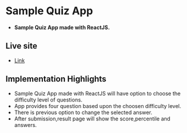 # Sample Quiz App

- **Sample Quiz App made with ReactJS.**

## Live site
- [Link](https://samplequizapp-swathi.netlify.app)

## Implementation Highlights

- Sample Quiz App made with ReactJS will have option to choose the difficulty level of questions. 
- App provides four question based upon the choosen difficulty level.
- There is previous option to change the selected answer.
- After submission,result page will show the score,percentile and answers.
